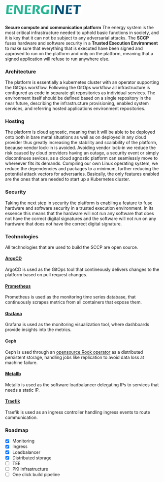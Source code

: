 <img src="images/Energinet-logo.png" width="250" style="margin-bottom: 3%">

**Secure compute and communication platform** 
The energy system is the most critical infrastructure needed to uphold basic functions in society, and it is key that it can not be subject to any adversarial attacks. The **SCCP** fuses hardware and software security in a **Trusted Execution Environment** to make sure that everything that is executed have been signed and approved to 
run on the platform and only on the platform, meaning that a signed application will refuse to run anywhere else.  

### Architecture
The platform is essentially a kubernetes cluster with an operator supporting the GitOps workflow. Following the GitOps workflow all infrastructure is configured as code in separate git repositories as individual services. The environment itself should be defined based on a single repository in the near future, describing the infrastructure provisioning, enabled system services, and referring hosted applications environment repositories.

### Hosting
The platform is cloud agnostic, meaning that it will be able to be deployed onto both in bare metal situations as well as on deployed in any cloud provider thus greatly increasing the stability and scalability of the platform, because vendor lock-in is avoided. Avoiding vendor lock-in we reduce the risk caused by cloud providers having an outage, a security event or simply discontinues sevices, as a cloud agnostic platform can seamlessly move to whereever fits its demands. 
Compiling our own Linux operating system, we reduce the dependencies and packages to a minimum, further reducing the potential attack vectors for adversaries. Basically, the only features enabled are the ones that are needed to start up a Kubernetes cluster. 

### Security
Taking the next step in security the platform is enabling a feature to fuse hardware and software security in a trusted execution environment. In its essence this means that the hardware will not run any software that does not have the correct digital signatures and the software will not run on any hardware that does not have the correct digital signature.

### Technologies 
All technologies that are used to build the SCCP are open source.

#### [ArgoCD](https://github.com/argoproj/argo-cd/) 
ArgoCD is used as the GitOps tool that contineously delivers changes to the platform based on pull request changes.

#### [Prometheus](https://github.com/prometheus/prometheus)
Prometheus is used as the monitoring time series database, that continuously scrapes metrics from all containers that expose them.

#### [Grafana](https://github.com/grafana/grafana)
Grafana is used as the monitoring visualization tool, where dashboards provide insights into the metrics.

#### Ceph
Ceph is used through an [opensource Rook operator](https://github.com/rook/rook) as a distributed persistent storage, handling jobs like replication to avoid data loss at machine failure. 

#### [Metallb](https://github.com/metallb/metallb)
Metallb is used as the software loadbalancer delegating IPs to services that needs a static IP. 

#### [Traefik](https://github.com/traefik/traefik)
Traefik is used as an ingress controller handling ingress events to route communication.

### Roadmap
- [x] Monitoring 
- [x] Ingress 
- [x] Loadbalancer 
- [x] Distributed storage 
- [ ] TEE
- [ ] PKI infrastructure
- [ ] One click build pipeline
